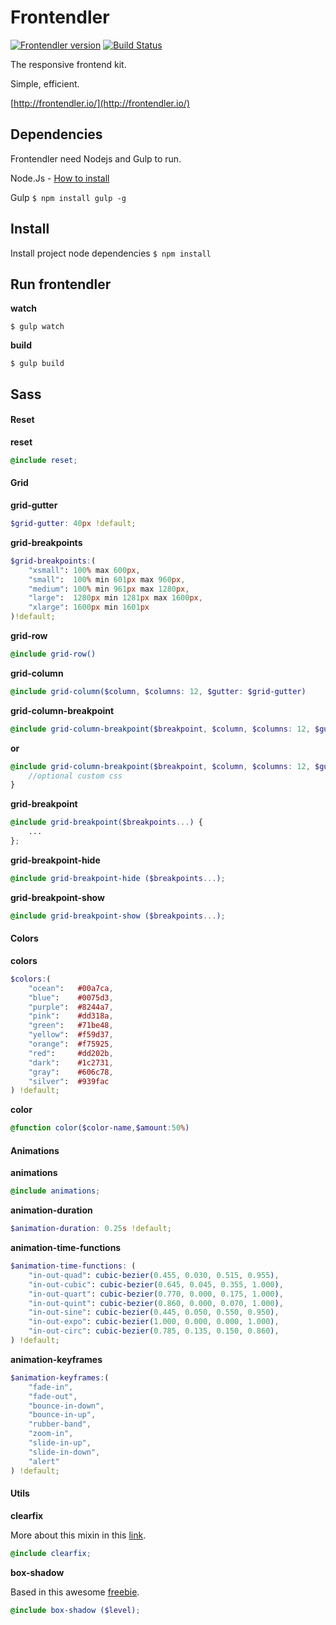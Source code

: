 # Frontendler
[![Frontendler version](http://img.shields.io/badge/frontendler-v2.0.0-blue.svg?style=flat)](https://github.com/frontendler/frontendler) [![Build Status](http://img.shields.io/travis/frontendler/frontendler.svg?style=flat)](https://travis-ci.org/frontendler/frontendler)

The responsive frontend kit.

Simple, efficient.

[http://frontendler.io/](http://frontendler.io/)

## Dependencies
Frontendler need Nodejs and Gulp to run.

Node.Js - [How to install](http://nodejs.org/)

Gulp `$ npm install gulp -g`

## Install
Install project node dependencies `$ npm install`

## Run frontendler
**watch**

```
$ gulp watch
```

**build**

```
$ gulp build
```

## Sass

#### Reset
**reset**

```scss
@include reset;
```


#### Grid
**grid-gutter**

```scss
$grid-gutter: 40px !default;
```

**grid-breakpoints**

```scss
$grid-breakpoints:(
	"xsmall": 100% max 600px,
	"small":  100% min 601px max 960px,
	"medium": 100% min 961px max 1280px,
	"large":  1280px min 1281px max 1600px,
    "xlarge": 1600px min 1601px
)!default;
```

**grid-row**

```scss
@include grid-row()
```

**grid-column**

```scss
@include grid-column($column, $columns: 12, $gutter: $grid-gutter)
```

**grid-column-breakpoint**

```scss
@include grid-column-breakpoint($breakpoint, $column, $columns: 12, $gutter: false)
```

**or**

```scss
@include grid-column-breakpoint($breakpoint, $column, $columns: 12, $gutter: false) {
    //optional custom css
}
```

**grid-breakpoint**

```scss
@include grid-breakpoint($breakpoints...) {
    ...
};
```

**grid-breakpoint-hide**

```scss
@include grid-breakpoint-hide ($breakpoints...);
```

**grid-breakpoint-show**

```scss
@include grid-breakpoint-show ($breakpoints...);
```

#### Colors
**colors**

```scss
$colors:(
	"ocean":   #00a7ca,
	"blue":    #0075d3,
	"purple":  #8244a7,
	"pink":    #dd318a,
	"green":   #71be48,
	"yellow":  #f59d37,
	"orange":  #f75925,
	"red":     #dd202b,
	"dark":    #1c2731,
	"gray":    #606c78,
	"silver":  #939fac
) !default;
```

**color**

```scss
@function color($color-name,$amount:50%)
```

#### Animations

**animations**
```scss
@include animations;
```
**animation-duration**
```scss
$animation-duration: 0.25s !default;
```
**animation-time-functions**
```scss
$animation-time-functions: (
	"in-out-quad": cubic-bezier(0.455, 0.030, 0.515, 0.955),
	"in-out-cubic": cubic-bezier(0.645, 0.045, 0.355, 1.000),
	"in-out-quart": cubic-bezier(0.770, 0.000, 0.175, 1.000),
	"in-out-quint": cubic-bezier(0.860, 0.000, 0.070, 1.000),
	"in-out-sine": cubic-bezier(0.445, 0.050, 0.550, 0.950),
	"in-out-expo": cubic-bezier(1.000, 0.000, 0.000, 1.000),
	"in-out-circ": cubic-bezier(0.785, 0.135, 0.150, 0.860),
) !default;
```
**animation-keyframes**
```scss
$animation-keyframes:(
	"fade-in",
	"fade-out",
	"bounce-in-down",
	"bounce-in-up",
	"rubber-band",
	"zoom-in",
	"slide-in-up",
	"slide-in-down",
	"alert"
) !default;
```

#### Utils

**clearfix**

More about this mixin in this [link](http://cssmojo.com/latest_new_clearfix_so_far/).

```scss
@include clearfix;
```


**box-shadow**

Based in this awesome [freebie](https://medium.com/@Florian/freebie-google-material-design-shadow-helper-2a0501295a2d).

```scss
@include box-shadow ($level);
```
